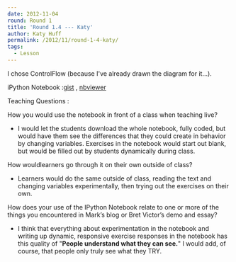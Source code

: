 ```yaml
---
date: 2012-11-04
round: Round 1
title: 'Round 1.4 --- Katy'
author: Katy Huff
permalink: /2012/11/round-1-4-katy/
tags:
  - Lesson
---
```

I chose ControlFlow (because I've already drawn the diagram for it...).

iPython Notebook :[gist][1] , [nbviewer][2]

Teaching Questions :

How you would use the notebook in front of a class when teaching live?

*   I would let the students download the whole notebook, fully coded, but would have them see the differences that they could create in behavior by changing variables. Exercises in the notebook would start out blank, but would be filled out by students dynamically during class.

How wouldlearners go through it on their own outside of class?

*   Learners would do the same outside of class, reading the text and changing variables experimentally, then trying out the exercises on their own.

How does your use of the IPython Notebook relate to one or more of the things you encountered in Mark’s blog or Bret Victor’s demo and essay?

*   I think that everything about experimentation in the notebook and writing up dynamic, responsive exercise responses in the notebook has this quality of "**People understand what they can see.**" I would add, of course, that people only truly see what they TRY.

 [1]: https://raw.github.com/gist/4013292/3bf13c7c167ea255944e4ddcab6210a8999d9edf/ControlFlow.ipynb
 [2]: http://nbviewer.ipython.org/4013292/
